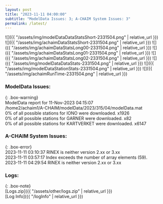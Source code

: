 ```yaml
---
layout: post
title: "2023-11-11 04:00:00"
subtitle: "ModelData Issues: 3; A-CHAIM System Issues: 3"
permalink: /latest/
---
```


![]({{ "/assets/img/modelDataDataStatsShort-2331504.png" | relative_url }})
![]({{ "/assets/img/achaimDataStatsShort-2331504.png" | relative_url }})
![]({{ "/assets/img/achaimDataStatsLong00-2331504.png" | relative_url }})
![]({{ "/assets/img/achaimDataStatsLong01-2331504.png" | relative_url }})
![]({{ "/assets/img/achaimDataStatsLong02-2331504.png" | relative_url }})
![]({{ "/assets/img/modelDataDataStats-2331504.png" | relative_url }})
![]({{ "/assets/img/modelDataStationStats-2331504.png" | relative_url }})
![]({{ "/assets/img/achaimRunTime-2331504.png" | relative_url }})


### ModelData Issues:  
  
{: .box-warning}  
 ModelData report for 11-Nov-2023 04:15:07   
 /home2/achaim1/A-CHAIM/modelData/2023/315/04/modelData.mat   
 0% of all possible stations for IONO were downloaded. x1926   
 0% of all possible stations for GARNER were downloaded. x82   
 0% of all possible stations for KARTVERKET were downloaded. x6147   
  
### A-CHAIM System Issues:  
  
{: .box-error}  
2023-11-11 03:10:37 RINEX is neither version 2.xx or 3.xx  
2023-11-11 03:57:17 Index exceeds the number of array elements (59).  
2023-11-11 04:29:54 RINEX is neither version 2.xx or 3.xx  

### Logs:  
  
{: .box-note}  
[Logs.zip]({{ "/assets/other/logs.zip" | relative_url }})  
[Log Info]({{ "/logInfo" | relative_url }})  
